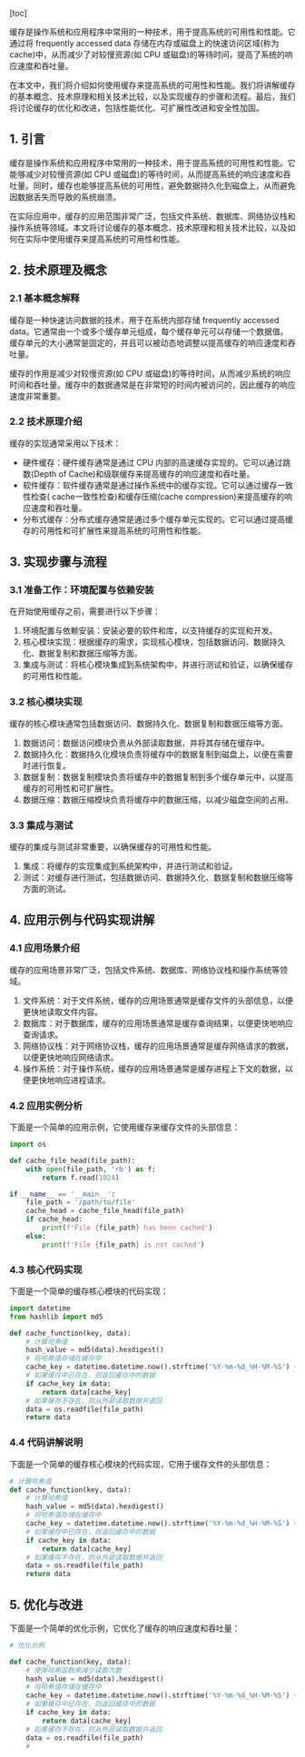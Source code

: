 
[toc]                    
                
                
缓存是操作系统和应用程序中常用的一种技术，用于提高系统的可用性和性能。它通过将 frequently accessed data 存储在内存或磁盘上的快速访问区域(称为 cache)中，从而减少了对较慢资源(如 CPU 或磁盘)的等待时间，提高了系统的响应速度和吞吐量。

在本文中，我们将介绍如何使用缓存来提高系统的可用性和性能。我们将讲解缓存的基本概念、技术原理和相关技术比较，以及实现缓存的步骤和流程。最后，我们将讨论缓存的优化和改进，包括性能优化、可扩展性改进和安全性加固。

## 1. 引言

缓存是操作系统和应用程序中常用的一种技术，用于提高系统的可用性和性能。它能够减少对较慢资源(如 CPU 或磁盘)的等待时间，从而提高系统的响应速度和吞吐量。同时，缓存也能够提高系统的可用性，避免数据持久化到磁盘上，从而避免因数据丢失而导致的系统崩溃。

在实际应用中，缓存的应用范围非常广泛，包括文件系统、数据库、网络协议栈和操作系统等领域。本文将讨论缓存的基本概念、技术原理和相关技术比较，以及如何在实际中使用缓存来提高系统的可用性和性能。

## 2. 技术原理及概念

### 2.1 基本概念解释

缓存是一种快速访问数据的技术，用于在系统内部存储 frequently accessed data。它通常由一个或多个缓存单元组成，每个缓存单元可以存储一个数据值。缓存单元的大小通常是固定的，并且可以被动态地调整以提高缓存的响应速度和吞吐量。

缓存的作用是减少对较慢资源(如 CPU 或磁盘)的等待时间，从而减少系统的响应时间和吞吐量。缓存中的数据通常是在非常短的时间内被访问的，因此缓存的响应速度非常重要。

### 2.2 技术原理介绍

缓存的实现通常采用以下技术：

- 硬件缓存：硬件缓存通常是通过 CPU 内部的高速缓存实现的。它可以通过跳数(Depth of Cache)和级联缓存来提高缓存的响应速度和吞吐量。
- 软件缓存：软件缓存通常是通过操作系统中的缓存实现。它可以通过缓存一致性检查( cache一致性检查)和缓存压缩(cache compression)来提高缓存的响应速度和吞吐量。
- 分布式缓存：分布式缓存通常是通过多个缓存单元实现的。它可以通过提高缓存的可用性和可扩展性来提高系统的可用性和性能。

## 3. 实现步骤与流程

### 3.1 准备工作：环境配置与依赖安装

在开始使用缓存之前，需要进行以下步骤：

1. 环境配置与依赖安装：安装必要的软件和库，以支持缓存的实现和开发。
2. 核心模块实现：根据缓存的需求，实现核心模块，包括数据访问、数据持久化、数据复制和数据压缩等方面。
3. 集成与测试：将核心模块集成到系统架构中，并进行测试和验证，以确保缓存的可用性和性能。

### 3.2 核心模块实现

缓存的核心模块通常包括数据访问、数据持久化、数据复制和数据压缩等方面。

1. 数据访问：数据访问模块负责从外部读取数据，并将其存储在缓存中。
2. 数据持久化：数据持久化模块负责将缓存中的数据复制到磁盘上，以便在需要时进行恢复。
3. 数据复制：数据复制模块负责将缓存中的数据复制到多个缓存单元中，以提高缓存的可用性和可扩展性。
4. 数据压缩：数据压缩模块负责将缓存中的数据压缩，以减少磁盘空间的占用。

### 3.3 集成与测试

缓存的集成与测试非常重要，以确保缓存的可用性和性能。

1. 集成：将缓存的实现集成到系统架构中，并进行测试和验证。
2. 测试：对缓存进行测试，包括数据访问、数据持久化、数据复制和数据压缩等方面的测试。

## 4. 应用示例与代码实现讲解

### 4.1 应用场景介绍

缓存的应用场景非常广泛，包括文件系统、数据库、网络协议栈和操作系统等领域。

1. 文件系统：对于文件系统，缓存的应用场景通常是缓存文件的头部信息，以便更快地读取文件内容。
2. 数据库：对于数据库，缓存的应用场景通常是缓存查询结果，以便更快地响应查询请求。
3. 网络协议栈：对于网络协议栈，缓存的应用场景通常是缓存网络请求的数据，以便更快地响应网络请求。
4. 操作系统：对于操作系统，缓存的应用场景通常是缓存进程上下文的数据，以便更快地响应进程请求。

### 4.2 应用实例分析

下面是一个简单的应用示例，它使用缓存来缓存文件的头部信息：

```python
import os

def cache_file_head(file_path):
    with open(file_path, 'rb') as f:
        return f.read(1024)

if __name__ == '__main__':
    file_path = '/path/to/file'
    cache_head = cache_file_head(file_path)
    if cache_head:
        print(f'File {file_path} has been cached')
    else:
        print(f'File {file_path} is not cached')
```

### 4.3 核心代码实现

下面是一个简单的缓存核心模块的代码实现：

```python
import datetime
from hashlib import md5

def cache_function(key, data):
    # 计算哈希值
    hash_value = md5(data).hexdigest()
    # 将哈希值存储在缓存中
    cache_key = datetime.datetime.now().strftime('%Y-%m-%d_%H-%M-%S') + hash_value
    # 如果缓存中已存在，则返回缓存中的数据
    if cache_key in data:
        return data[cache_key]
    # 如果缓存不存在，则从外部读取数据并返回
    data = os.readfile(file_path)
    return data
```

### 4.4 代码讲解说明

下面是一个简单的缓存核心模块的代码实现，它用于缓存文件的头部信息：

```python
# 计算哈希值
def cache_function(key, data):
    # 计算哈希值
    hash_value = md5(data).hexdigest()
    # 将哈希值存储在缓存中
    cache_key = datetime.datetime.now().strftime('%Y-%m-%d_%H-%M-%S') + hash_value
    # 如果缓存中已存在，则返回缓存中的数据
    if cache_key in data:
        return data[cache_key]
    # 如果缓存不存在，则从外部读取数据并返回
    data = os.readfile(file_path)
    return data
```

## 5. 优化与改进

下面是一个简单的优化示例，它优化了缓存的响应速度和吞吐量：

```python
# 优化示例

def cache_function(key, data):
    # 使用哈希函数来减少读取次数
    hash_value = md5(data).hexdigest()
    # 将哈希值存储在缓存中
    cache_key = datetime.datetime.now().strftime('%Y-%m-%d_%H-%M-%S') + hash_value
    # 如果缓存中已存在，则返回缓存中的数据
    if cache_key in data:
        return data[cache_key]
    # 如果缓存不存在，则从外部读取数据并返回
    data = os.readfile(file_path)
    #

